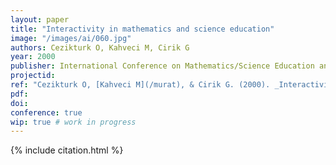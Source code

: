 ```yaml
---
layout: paper
title: "Interactivity in mathematics and science education"
image: "/images/ai/060.jpg"
authors: Cezikturk O, Kahveci M, Cirik G
year: 2000
publisher: International Conference on Mathematics/Science Education and Technology (M/SET)
projectid:
ref: "Cezikturk O, [Kahveci M](/murat), & Cirik G. (2000). _Interactivity in mathematics and science education_. Paper presented at the International Conference on Mathematics/Science Education and Technology (M/SET). San Diego, USA. February 5 - 8, 2000."
pdf:
doi:
conference: true
wip: true # work in progress  
---
```


{% include citation.html %}